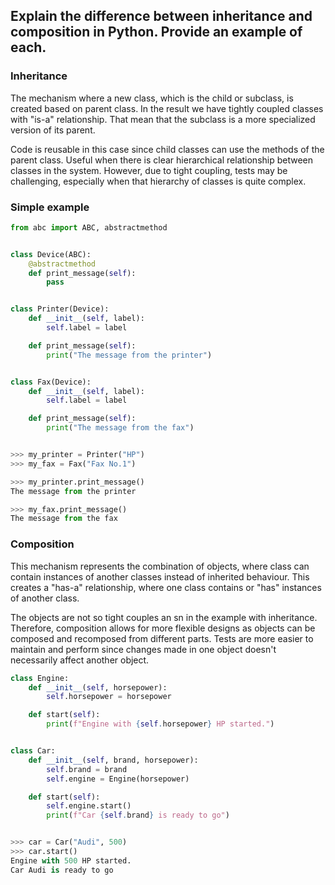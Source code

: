 ## Explain the difference between inheritance and composition in Python. Provide an example of each.

### Inheritance
The mechanism where a new class, which is the child or subclass, is created based on parent class. 
In the result we have tightly coupled classes with "is-a" relationship. That mean that the subclass is a more 
specialized version of its parent.

Code is reusable in this case since child classes can use the methods of the parent class. Useful when there is 
clear hierarchical relationship between classes in the system. However, due to tight coupling, tests may be challenging,
especially when that hierarchy of classes is quite complex.

### Simple example
```python
from abc import ABC, abstractmethod


class Device(ABC):
    @abstractmethod
    def print_message(self):
        pass


class Printer(Device):
    def __init__(self, label):
        self.label = label

    def print_message(self):
        print("The message from the printer")


class Fax(Device):
    def __init__(self, label):
        self.label = label

    def print_message(self):
        print("The message from the fax")


>>> my_printer = Printer("HP")
>>> my_fax = Fax("Fax No.1")

>>> my_printer.print_message()
The message from the printer

>>> my_fax.print_message()
The message from the fax

```

### Composition
This mechanism represents the combination of objects, where class can contain instances of another classes instead 
of inherited behaviour. This creates a "has-a" relationship, where one class contains or "has" instances of another class.

The objects are not so tight couples an sn in the example with inheritance. Therefore, composition allows for more 
flexible designs as objects can be composed and recomposed from different parts. Tests are more easier to maintain and
perform since changes made in one object doesn't necessarily affect another object.

```python
class Engine:
    def __init__(self, horsepower):
        self.horsepower = horsepower

    def start(self):
        print(f"Engine with {self.horsepower} HP started.")


class Car:
    def __init__(self, brand, horsepower):
        self.brand = brand
        self.engine = Engine(horsepower)

    def start(self):
        self.engine.start()
        print(f"Car {self.brand} is ready to go")


>>> car = Car("Audi", 500)
>>> car.start()
Engine with 500 HP started.
Car Audi is ready to go
```